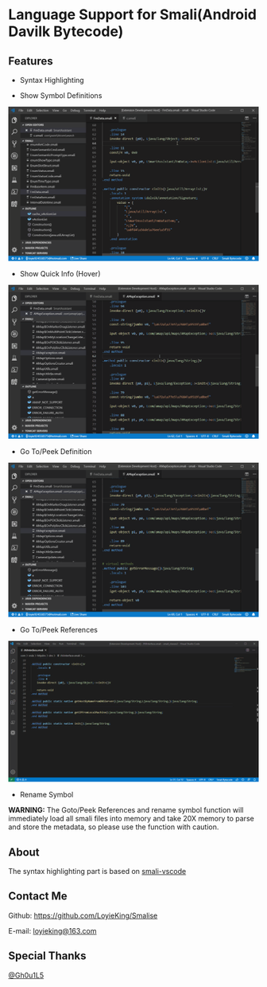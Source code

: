 # Language Support for Smali(Android Davilk Bytecode)

## Features

* Syntax Highlighting

* Show Symbol Definitions

![show all symbol definitions](./images/example_pics/show_symbols.gif)

* Show Quick Info (Hover)

![show hovers](./images/example_pics/hover.gif)

* Go To/Peek Definition

![show definition](./images/example_pics/show_definition.gif)

* Go To/Peek References

![peek references](./images/example_pics/peek_ref.gif)

* Rename Symbol

**WARNING:** The Goto/Peek References and rename symbol function will immediately load all smali files into memory and take 20X memory to parse and store the metadata, so please use the function with caution.

## About

The syntax highlighting part is based on [smali-vscode](https://github.com/W-WTerDan/smali-vscode)

## Contact Me

Github: <https://github.com/LoyieKing/Smalise>

E-mail: loyieking@163.com

## Special Thanks

[@Gh0u1L5](https://github.com/Gh0u1L5)